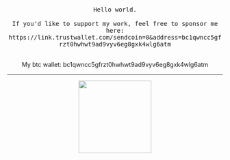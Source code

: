 <p align="center">
  <samp>Hello world.</samp>
  <br>
  <br>
  <samp>If you'd like to support my work, feel free to sponsor me here: https://link.trustwallet.com/sendcoin=0&address=bc1qwncc5gfrzt0hwhwt9ad9vyv6eg8gxk4wlg6atm</samp>
  <br>
  <br>
  <p align="center">My btc wallet: bc1qwncc5gfrzt0hwhwt9ad9vyv6eg8gxk4wlg6atm</p>
</p>

---

<p align="center">
  <img height="170" src="https://github-readme-stats.vercel.app/api?username=kazemcodes&count_private=true&include_all_commits=true" />
</p>
